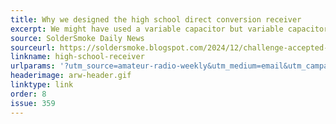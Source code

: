 ```yaml
---
title: Why we designed the high school direct conversion receiver
excerpt: We might have used a variable capacitor but variable capacitors are now expensive and hard to source. 
source: SolderSmoke Daily News
sourceurl: https://soldersmoke.blogspot.com/2024/12/challenge-accepted-why-we-designed-high.html
linkname: high-school-receiver
urlparams: '?utm_source=amateur-radio-weekly&utm_medium=email&utm_campaign=newsletter'
headerimage: arw-header.gif
linktype: link
order: 8
issue: 359
---
```

